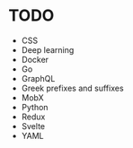 # TODO

- CSS
- Deep learning
- Docker
- Go
- GraphQL
- Greek prefixes and suffixes
- MobX
- Python
- Redux
- Svelte
- YAML
